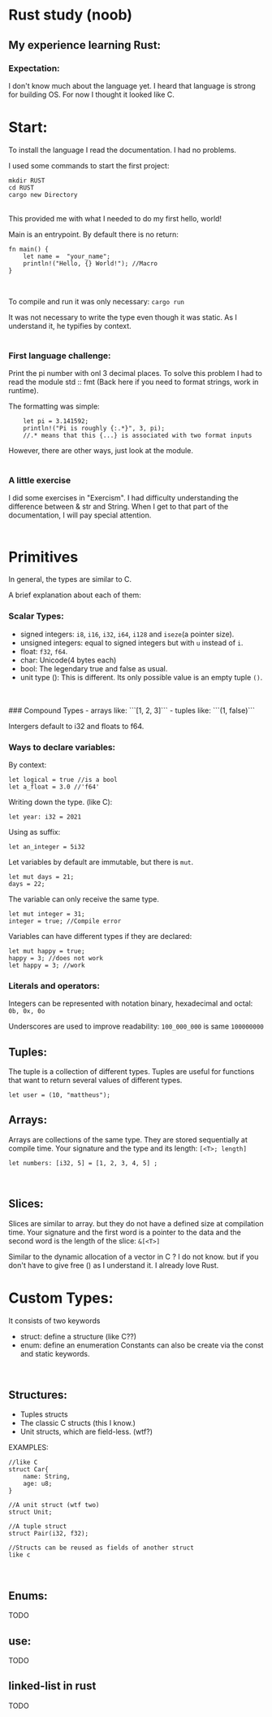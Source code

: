 # Rust study (noob)
## My experience learning Rust:

### Expectation:
I don't know much about the language yet. I heard that language is strong for building OS. For now I thought it looked like C.
<br>

# Start:
To install the language I read the documentation. I had no problems.

I used some commands to start the first project:
```
mkdir RUST
cd RUST
cargo new Directory
```
<br>
This provided me with what I needed to do my first hello, world!

Main is an entrypoint. By default there is no 
return:
``` 
fn main() {
    let name =  "your_name";
    println!("Hello, {} World!"); //Macro
} 
```
<br>

To compile and run it was only necessary: ​​``` cargo run ```

It was not necessary to write the type even though it was static. As I understand it, he typifies by context.
<br><br>

### First language challenge:
Print the pi number with onl 3 decimal places.
To solve this problem I had to read the module std :: fmt (Back here if you need to format  strings, work in runtime).

The formatting was simple:
```
    let pi = 3.141592;
    println!("Pi is roughly {:.*}", 3, pi);
    //.* means that this {...} is associated with two format inputs 
```
However, there are other ways, just look at the module.
<br><br>

### A little exercise
I did some exercises in "Exercism". I had difficulty understanding the difference between & str and String. When I get to that part of the documentation, I will pay special attention.
<br><br>

# Primitives
In general, the types are similar to C.

A brief explanation about each of them:

### Scalar Types:
- signed integers: ```i8```, ```i16```, ```i32```, ```i64```, ```i128``` and ```iseze```(a pointer size).
- unsigned integers: equal to signed integers but with ```u``` instead of ```i```.
- float: ```f32```, ```f64```.
- char: Unicode(4 bytes each)
- bool: The legendary true and false as usual.
- unit type (): This is different. Its only possible value is an empty tuple ```()```.
<br>
<br>
### Compound Types
- arrays like: ```[1, 2, 3]```
- tuples like: ```(1, false)```

Intergers default to i32 and floats to f64.

### Ways to declare variables: 
By context:
```
let logical = true //is a bool
let a_float = 3.0 //'f64'
```

Writing down the type. (like C):
```
let year: i32 = 2021
```
Using as suffix:
```
let an_integer = 5i32
```
Let variables by default are immutable, but there is ```mut```.
```
let mut days = 21;
days = 22;
```
The variable can only receive the same type.
```
let mut integer = 31;
integer = true; //Compile error
```
Variables can have different types if they are declared:
```
let mut happy = true;
happy = 3; //does not work
let happy = 3; //work
```

### Literals and operators:
Integers can be represented with notation binary, hexadecimal and octal: ``` 0b, 0x, 0o ```

Underscores are used to improve readability:
```100_000_000``` is same ```100000000```
<br>

## Tuples:
The tuple is a collection of different types. Tuples are useful for functions that want to return several values of different types.
```
let user = (10, "mattheus"); 
```

## Arrays: 
Arrays are collections of the same type. They are stored sequentially at compile time. Your signature and the type and its length: ```[<T>; length]```
```
let numbers: [i32, 5] = [1, 2, 3, 4, 5] ; 
```
<br>

## Slices:
Slices are similar to array. but they do not have a defined size at compilation time. Your signature and the first word is a pointer to the data and the second word is the length of the slice: ```&[<T>]```

Similar to the dynamic allocation of a vector in C ? I do not know. but if you don't have to give free () as I understand it. I already love Rust.
<br>

# Custom Types:
It consists of two keywords
- struct: define a structure (like C??)
- enum: define an enumeration
Constants can also be create via the const and static keywords.
<br>

## Structures:
- Tuples structs
- The classic C structs (this I know.)
- Unit structs, which are field-less. (wtf?)

EXAMPLES:
```
//like C
struct Car{
    name: String,
    age: u8;
}

//A unit struct (wtf two)
struct Unit;

//A tuple struct
struct Pair(i32, f32);

//Structs can be reused as fields of another struct
like c 

```
<br>

## Enums:
TODO
<br>

## use:
TODO
<br>

## linked-list in rust 
TODO
<br>
